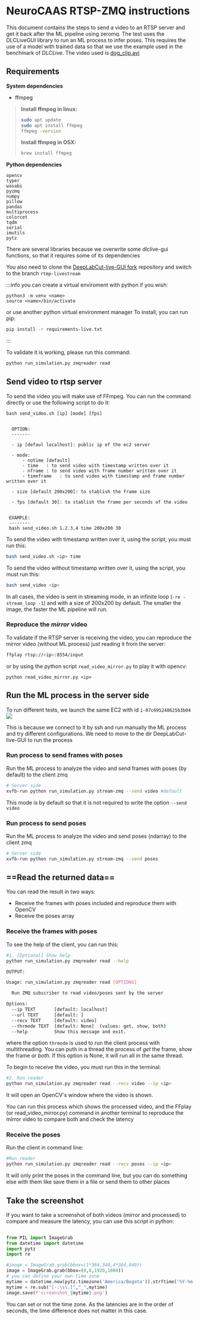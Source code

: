 # NeuroCAAS RTSP-ZMQ instructions

This document contains the steps to send a video to an RTSP server and get it back after the ML pipeline using zeromq. The test uses the DLCLiveGUI library to run an ML process to infer poses. This requires the use of a model with trained data so that we use the example used in the benchmark of DLCLive. The video used is [dog_clip.avi](https://github.com/DeepLabCut/DeepLabCut-live/blob/master/check_install/dog_clip.avi)

## Requirements

**System dependencies**
 - ffmpeg
 > **Install ffmpeg in linux:**
 > ```bash
 > sudo apt update
 > sudo apt install ffmpeg
 > ffmpeg -version
 > ```
 > **Install ffmpeg in OSX:**
 > ```bash
 > brew install ffmpeg
 > ```


**Python dependencies**

```
opencv
typer
wasabi
pyzmq
numpy
pillow
pandas
multiprocess
colorcet
tqdm
serial
imutils
pytz
```

There are several libraries because we overwrite some dlclive-gui functions, so that it requires some of its dependencies

You also need to clone the [DeepLabCut-live-GUI fork](https://github.com/curibe/DeepLabCut-live-GUI/tree/master) repository and switch to the branch `rtmp-livestream` 


:::info
you can create a virtual enviroment with python if you wish:
```
python3 -m venv <name>
source <name>/bin/activate
```
or use another python virtual environment manager
To install, you can run pip:
```bash
pip install -r requirements-live.txt
```
:::

To validate it is working, please run this command:

```bash
python run_simulation.py zmqreader read 
```
    
## Send video to rtsp server

To send the video you will make use of FFmpeg. You can run the command directly or use the following script to do it:

```bash!
bash send_video.sh [ip] [mode] [fps]


  OPTION:
  -------

  - ip [defaul localhost]: public ip of the ec2 server 

  - mode:
      - notime [default]        
      - time   : to send video with timestamp written over it
      - nframe : to send video with frame number written over it
      - timeframe   : to send video with timestamp and frame number written over it

  - size [default 200x200]: to stablish the frame size

  - fps [default 30]: to stablish the frame per seconds of the video


 EXAMPLE:
 --------
 bash send_video.sh 1.2.3.4 time 200x200 30 

```

To send the video with timestamp written over it, using the script, you must run this:
```bash 
bash send_video.sh <ip> time
```
    
To send the video without timestamp written over it, using the script, you must run this:
```bash
bash send_video <ip>
```

In all cases, the video is sent in streaming mode, in an infinite loop (`-re -stream_loop -1`) and with a size of 200x200 by default. The smaller the image, the faster the ML pipeline will run.
    

### Reproduce the _mirror_ video

To validate if the RTSP server is receiving the video, you can reproduce the mirror video (without ML process) just reading it from the server:

```bash
ffplay rtsp://<ip>:8554/input
```

or by using the python script `read_video_mirror.py` to play it with opencv:
```
python read_video_mirror.py <ip>
```

    
## Run the ML process in the server side

To run different tests, we launch the same EC2 with id `i-07c695248625b3b04`  
![](https://docs.monadical.com/uploads/upload_0b6be4d06cacf50b80cad235a32e28ed.png)

This is because we connect to it by ssh and run manually the ML process and try different configurations.
We need to move to the dir DeepLabCut-live-GUI to run the process

### Run process to send frames with poses

Run the ML process to analyze the video and send frames with poses (by default) to the client zmq

```bash
# Server side
xvfb-run python run_simulation.py stream-zmq --send video #default
```
This mode is by default so that it is not required to write the option `--send video`

### Run process to send poses

Run the ML process to analyze the video and send poses (ndarray) to the client zmq
```bash
# Server side
xvfb-run python run_simulation.py stream-zmq --send poses
```

## ==Read the returned data==

You can read the result in two ways:
 - Receive the frames with poses included and reproduce them with OpenCV
 - Receive the poses array

### Receive the frames with poses

To see the help of the client, you can run this:

```bash
#1. [Optional] Show help
python run_simulation.py zmqreader read --help

OUTPUT:

Usage: run_simulation.py zmqreader read [OPTIONS]

  Run ZMQ subscriber to read video/poses sent by the server

Options:
  --ip TEXT       [default: localhost]
  --url TEXT      [default: ]
  --recv TEXT     [default: video]
  --thrmode TEXT  [default: None]  (values: get, show, both)
  --help          Show this message and exit.

```

where the option `thrmode` is used to run the client process with multithreading. You can puth in a thread the process of *get* the frame, *show* the frame or *both*. If this option is None, it will run all in the same thread.


To begin to receive the video, you must run this in the terminal:
```bash
#2. Run reader
python run_simulation.py zmqreader read --recv video --ip <ip>
```

It will open an OpenCV's window where the video is shown.  

You can run this process which shows the processed video, and  the FFplay (or read_video_mirror.py) command in another terminal to reproduce the mirror video to compare both and check the latency

### Receive the poses

Run the client in command line:

```bash
#Run reader
python run_simulation.py zmqreader read --recv poses --ip <ip>
```
It will only print the poses in the command line, but you can do something else with them like save them in a file or send them to other places


## Take the screenshot

If you want to take a screenshot of both videos (mirror and processed) to compare and measure the latency, you can use this script in python:

```python
    
from PIL import ImageGrab
from datetime import datetime
import pytz
import re

#image = ImageGrab.grab(bbox=(1*384,340,4*384,840))
image = ImageGrab.grab(bbox=(0,0,1920,1080))
# you can define your own time zone
mytime = datetime.now(pytz.timezone('America/Bogota')).strftime('%Y-%m-%d %H:%M:%S.%f')[:-3]
mytime = re.sub("[-:\s\.]","_",mytime)
image.save(f'screenshot_{mytime}.png')
```

You can set or not the time zone. As the latencies are in the order of seconds, the time difference does not matter in this case.